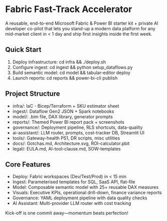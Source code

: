 # Fabric Fast-Track Accelerator

A reusable, end-to-end Microsoft Fabric & Power BI starter kit + private AI developer co-pilot that lets you stand-up a modern data platform for any mid-market client in < 1 day and ship first insights inside the first week.

## Quick Start
1. Deploy infrastructure: cd infra && ./deploy.sh
2. Configure ingest: cd ingest && python setup_dataflows.py
3. Build semantic model: cd model && tabular-editor deploy
4. Launch reports: cd reports && power-bi-cli publish

## Project Structure
- infra/: IaC - Bicep/Terraform + SKU estimator sheet
- ingest/: Dataflow Gen2 JSON + Spark notebooks
- model/: .bim file, DAX library, generator prompts
- reports/: Themed Power BI report pack + screenshots
- governance/: Deployment pipeline, RLS shortcuts, data-quality
- ai-assistant/: LLM router, prompts, cost-tracker DB, Streamlit UI
- tools/: Gateway-health PS1, DR scripts, misc utilities
- docs/: Gotchas.md, Architecture.svg, ROI-calculator.pbit
- legal/: EULA.md, AI-tool-clause.md, SOW-templates

## Core Features
- Deploy: Fabric workspaces (Dev/Test/Prod) in < 15 min
- Ingest: Parameterised templates for SQL, SaaS API, flat-file
- Model: Composable semantic model with 25+ reusable DAX measures
- Visuals: Executive KPIs, operational drill-down, finance variance reports
- Governance: YAML deployment pipeline with data quality checks
- AI Assistant: Multi-provider LLM router with cost tracking

Kick-off is one commit away—momentum beats perfection\!
